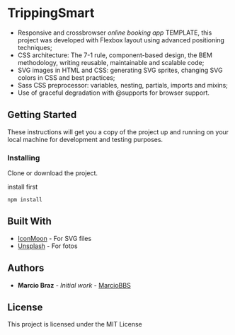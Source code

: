 # TrippingSmart

* Responsive and crossbrowser *online booking app* TEMPLATE, this project was developed with Flexbox layout using advanced positioning techniques;
* CSS architecture: The 7-1 rule, component-based design, the BEM methodology, writing reusable, maintainable and scalable code;
* SVG images in HTML and CSS: generating SVG sprites, changing SVG colors in CSS and best practices;
* Sass CSS preprocessor: variables, nesting, partials, imports and mixins;
* Use of graceful degradation with @supports for browser support.

## Getting Started

These instructions will get you a copy of the project up and running on your local machine for development and testing purposes.

### Installing 

Clone or download the project.

install first

```
npm install
```


## Built With

* [IconMoon](https://icomoon.io/) - For SVG files
* [Unsplash](https://unsplash.com/) - For fotos

## Authors

* **Marcio Braz** - *Initial work* - [MarcioBBS](https://github.com/MarcioBBS/TrippingSmart)

## License

This project is licensed under the MIT License 
